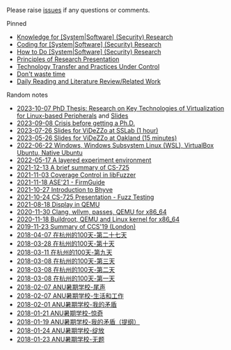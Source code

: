 Please raise [issues](https://github.com/cyruscyliu/cyruscyliu.github.io/issues)
if any questions or comments.

Pinned

+ [Knowledge for [System|Software] (Security) Research](posts/2021-09-03-knowledge-for-research.md)
+ [Coding for [System|Software] (Security) Research](posts/2021-09-03-Summary-Research-SE.md)
+ [How to Do [System|Software] (Security) Research](posts/2021-09-07-Research-Philosophy.md)
+ [Principles of Research Presentation](posts/2021-08-27-Principle-of-Presentation.md)
+ [Technology Transfer and Practices Under Control](posts/2022-08-30-technology-transfer.md)
+ [Don't waste time](posts/2023-08-15-dont-waste-time.md)
+ [Daily Reading and Literature Review/Related Work](posts/2023-10-11-literature-review.md)

Random notes

+ [2023-10-07 PhD Thesis: Research on Key Technologies of Virtualization for Linux-based Peripherals](posts/2023-10-07-phd-thesis.md) and [Slides](posts/PhD-Defense.pdf)
+ [2023-09-08 Crisis before getting a Ph.D.](posts/2023-09-08-crisis-before-getting-a-phd.md)
+ [2023-07-26 Slides for ViDeZZo at SSLab (1 hour)](posts/Talk-SSLab-20230726.public.pdf)
+ [2023-05-26 Slides for ViDeZZo at Oakland (15 minutes)](posts/2023-05-26-hexhive-videzzo-sp.pdf)
+ [2022-06-22 Windows, Windows Subsystem Linux (WSL), VirtualBox Ubuntu, Native Ubuntu](posts/2022-06-22-wsl-vm-native-machine.md)
+ [2022-05-17 A layered experiment environment](posts/2022-05-17-vm-docker-pythonenv.md)
+ [2021-12-13 A brief summary of CS-725](posts/2021-12-13-Summary-of-CS725.md)
+ [2021-11-03 Coverage Control in libFuzzer](posts/2021-11-02-libFuzzer-cov-control.md)
+ [2021-11-18 ASE'21 - FirmGuide](posts/2021-11-15-ase-firmguide.md)
+ [2021-10-27 Introduction to Bhyve](posts/2021-10-27-introduction-to-bhyve.md)
+ [2021-10-24 CS-725 Presentation - Fuzz Testing](posts/2021-10-22-fuzzing-presentation.md)
+ [2021-08-18 Display in QEMU](posts/2021-08-18-Display-in-QEMU.md)
+ [2020-11-30 Clang, wllvm, passes, QEMU for x86_64](posts/2020-11-30-wllvm-clang-qemu-x86_64.md)
+ [2020-11-18 Buildroot, QEMU and Linux kernel for x86_64](posts/2020-11-18-buildroot-qemu-x86_64.md)
+ [2019-11-23 Summary of CCS'19 (London)](posts/2019-11-23-CCS-London-Summary.md)
+ [2018-04-07 在杭州的100天-第二十七天](posts/2018-04-07-在杭州的100天-第二十七天.md)
+ [2018-03-28 在杭州的100天-第十天](posts/2018-03-28-在杭州的100天-第十天.md)
+ [2018-03-11 在杭州的100天-第九天](posts/2018-03-11-在杭州的100天-第九天.md)
+ [2018-03-08 在杭州的100天-第三天](posts/2018-03-10-在杭州的100天-第三天.md)
+ [2018-03-08 在杭州的100天-第二天](posts/2018-03-08-在杭州的100天-第二天.md)
+ [2018-03-08 在杭州的100天-第一天](posts/2018-03-08-在杭州的100天-第一天.md)
+ [2018-02-07 ANU暑期学校-尾声](posts/2018-02-07-ANU暑期学校-尾声.md)
+ [2018-02-07 ANU暑期学校-生活和工作](posts/2018-02-07-ANU暑期学校-生活和工作.md)
+ [2018-02-01 ANU暑期学校-我的矛盾](posts/2018-02-01-ANU暑期学校-我的矛盾.md)
+ [2018-01-21 ANU暑期学校-惊奇](posts/2018-01-21-ANU暑期学校-惊奇.md)
+ [2018-01-19 ANU暑期学校-我的矛盾（提纲）](posts/2018-01-19-ANU暑期学校-我的矛盾（提纲）.md)
+ [2018-01-24 ANU暑期学校-绽放](posts/2018-01-24-ANU暑期学校-绽放.md)
+ [2018-01-23 ANU暑期学校-无题](posts/2018-01-23-ANU暑期学校-无题.md)
